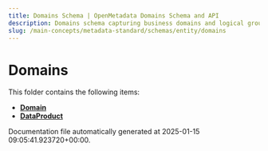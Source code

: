 ```yaml
---
title: Domains Schema | OpenMetadata Domains Schema and API
description: Domains schema capturing business domains and logical groupings of data assets by organizational or functional boundaries.
slug: /main-concepts/metadata-standard/schemas/entity/domains
---
```


# Domains

This folder contains the following items:

- [**Domain**](/main-concepts/metadata-standard/schemas/entity/domains/domain)
- [**DataProduct**](/main-concepts/metadata-standard/schemas/entity/domains/dataproduct)


Documentation file automatically generated at 2025-01-15 09:05:41.923720+00:00.
